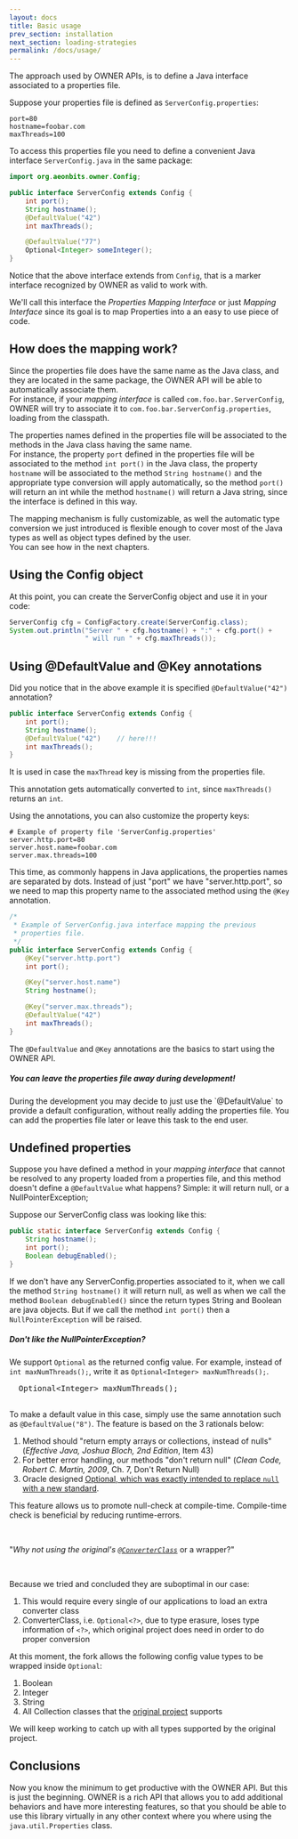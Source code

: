 ```yaml
---
layout: docs
title: Basic usage
prev_section: installation
next_section: loading-strategies
permalink: /docs/usage/
---
```


The approach used by OWNER APIs, is to define a Java interface associated to a
properties file.

Suppose your properties file is defined as `ServerConfig.properties`:  

```properties
port=80
hostname=foobar.com
maxThreads=100
```

To access this properties file you need to define a convenient Java interface 
`ServerConfig.java` in the same package:

```java
import org.aeonbits.owner.Config;

public interface ServerConfig extends Config {
    int port();
    String hostname();
    @DefaultValue("42")
    int maxThreads();

    @DefaultValue("77")
    Optional<Integer> someInteger();
}
```

Notice that the above interface extends from `Config`, that
is a marker interface recognized by OWNER as valid to work with.

We'll call this interface the *Properties Mapping Interface* or just
*Mapping Interface* since its goal is to map Properties into a an easy to use
piece of code.


How does the mapping work?
--------------------------

Since the properties file does have the same name as the Java class, and they
are located in the same package, the OWNER API will be able to automatically
associate them.  
For instance, if your *mapping interface* is called `com.foo.bar.ServerConfig`, 
OWNER will try to associate it to `com.foo.bar.ServerConfig.properties`, 
loading from the classpath.  


The properties names defined in the properties file will be associated to the
methods in the Java class having the same name.  
For instance, the property `port` defined in the properties file will be 
associated to the method `int port()` in the Java class, the property `hostname`
will be associated to the method `String hostname()` and the appropriate type
conversion will apply automatically, so the method `port()` will return an int
while the method `hostname()` will return a Java string, since the interface is
defined in this way.

The mapping mechanism is fully customizable, as well the automatic type 
conversion we just introduced is flexible enough to cover most of the Java types 
as well as object types defined by the user.  
You can see how in the next chapters.

## Using the Config object

At this point, you can create the ServerConfig object and use it in your code:

```java
ServerConfig cfg = ConfigFactory.create(ServerConfig.class);
System.out.println("Server " + cfg.hostname() + ":" + cfg.port() +
                   " will run " + cfg.maxThreads());
```


Using @DefaultValue and @Key annotations
----------------------------------------

Did you notice that in the above example it is specified `@DefaultValue("42")` 
annotation? 

```java
public interface ServerConfig extends Config {
    int port();
    String hostname();
    @DefaultValue("42")    // here!!!
    int maxThreads();
}
```

It is used in case the `maxThread` key is missing from the
properties file.

This annotation gets automatically converted to `int`, since `maxThreads()`
returns an `int`. 

Using the annotations, you can also customize the property keys:

```properties
# Example of property file 'ServerConfig.properties'
server.http.port=80
server.host.name=foobar.com
server.max.threads=100
```

This time, as commonly happens in Java applications, the properties names are
separated by dots. Instead of just "port" we have "server.http.port", so we
need to map this property name to the associated method using the `@Key`
annotation.

```java
/*
 * Example of ServerConfig.java interface mapping the previous 
 * properties file.
 */
public interface ServerConfig extends Config {
    @Key("server.http.port")
    int port();

    @Key("server.host.name")
    String hostname();

    @Key("server.max.threads");
    @DefaultValue("42")
    int maxThreads();
}
```

The `@DefaultValue` and `@Key` annotations are the basics to start using the
OWNER API.

<div class="note">
  <h5>You can leave the properties file away during development!</h5>
  <p>
     During the development you may decide to just use the `@DefaultValue` to
     provide a default configuration, without really adding the properties file.
     You can add the properties file later or leave this task to the end user.
  </p>
</div>

Undefined properties
--------------------

Suppose you have defined a method in your *mapping interface* that cannot be 
resolved to any property loaded from a properties file, and this method doesn't 
define a `@DefaultValue` what happens? Simple: it will return null, or a 
NullPointerException;

Suppose our ServerConfig class was looking like this:

```java
public static interface ServerConfig extends Config {
    String hostname();
    int port();
    Boolean debugEnabled();
}
```

If we don't have any ServerConfig.properties associated to it, when we call the
method `String hostname()` it will return null, as well as when we call the 
method `Boolean debugEnabled()` since the return types String and Boolean are
java objects. But if we call the method `int port()` then a 
`NullPointerException` will be raised.

<div class="note">
  <h5>Don't like the NullPointerException?</h5>

  We support <code>Optional</code> as the returned config value. For example, instead of
  <code>int maxNumThreads();</code>, write it as <code>Optional&lt;Integer&gt; maxNumThreads();</code>.
  
  <pre>
  Optional&lt;Integer&gt; maxNumThreads();
  </pre>

  To make a default
  value in this case, simply use the same annotation such as <code>@DefaultValue("8")</code>. The feature is based on
  the 3 rationals below:

  <ol>
    <li> Method should "return empty arrays or collections, instead of nulls" (<i>Effective Java, Joshua Bloch, 2nd
         Edition</i>, Item 43) </li>
    <li> For better error handling, our methods "don't return null" (<i>Clean Code, Robert C. Martin, 2009</i>, Ch. 7,
         Don't Return Null) </li>
    <li> Oracle designed <a href="https://www.oracle.com/technical-resources/articles/java/java8-optional.html">Optional, which was exactly intended to replace <code>null</code> with a new standard</a>. </li>
  </ol>

  This feature allows us to promote null-check at compile-time. Compile-time check is beneficial by reducing
  runtime-errors.

  <br>

  "<i>Why not using the original's <a href="https://matteobaccan.github.io/owner/docs/type-conversion/"><code>@ConverterClass</code></a></i>
  or a wrapper?"

  <br>

  Because we tried and concluded they are suboptimal in our case:

  <ol>
    <li> This would require every single of our applications to load an extra converter class </li>
    <li> ConverterClass, i.e. <code>Optional&lt;?&gt;</code>, due to type erasure, loses type information of
         <code>&lt;?&gt;</code>, which original project does need in order to do proper conversion </li>
  </ol>

  At this moment, the fork allows the following config value types to be wrapped inside <code>Optional</code>:

  <ol>
    <li> Boolean </li>
    <li> Integer </li>
    <li> String </li>
    <li> All Collection classes that the <a href="https://matteobaccan.github.io/owner/">original project</a> supports </li>
  </ol>

  We will keep working to catch up with all types supported by the original project.
</div>

Conclusions
-----------

Now you know the minimum to get productive with the OWNER API. But this is just
the beginning. OWNER is a rich API that allows you to add additional behaviors
and have more interesting features, so that you should be able to use this 
library virtually in any other context where you where using the 
`java.util.Properties` class.
